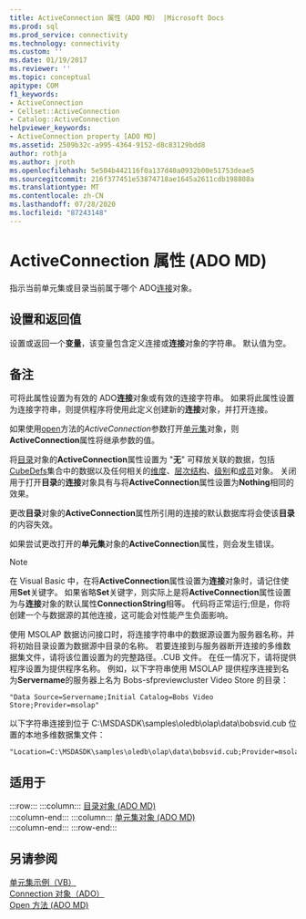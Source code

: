 ```yaml
---
title: ActiveConnection 属性（ADO MD） |Microsoft Docs
ms.prod: sql
ms.prod_service: connectivity
ms.technology: connectivity
ms.custom: ''
ms.date: 01/19/2017
ms.reviewer: ''
ms.topic: conceptual
apitype: COM
f1_keywords:
- ActiveConnection
- Cellset::ActiveConnection
- Catalog::ActiveConnection
helpviewer_keywords:
- ActiveConnection property [ADO MD]
ms.assetid: 2509b32c-a995-4364-9152-d8c83129bdd8
author: rothja
ms.author: jroth
ms.openlocfilehash: 5e504b442116f0a137d40a0932b00e51753deae5
ms.sourcegitcommit: 216f377451e53874718ae1645a2611cdb198808a
ms.translationtype: MT
ms.contentlocale: zh-CN
ms.lasthandoff: 07/28/2020
ms.locfileid: "87243148"
---
```

# <a name="activeconnection-property-ado-md"></a>ActiveConnection 属性 (ADO MD)
指示当前单元集或目录当前属于哪个 ADO[连接](../../../ado/reference/ado-api/connection-object-ado.md)对象。  
  
## <a name="settings-and-return-values"></a>设置和返回值  
 设置或返回一个**变量**，该变量包含定义连接或**连接**对象的字符串。 默认值为空。  
  
## <a name="remarks"></a>备注  
 可将此属性设置为有效的 ADO**连接**对象或有效的连接字符串。 如果将此属性设置为连接字符串，则提供程序将使用此定义创建新的**连接**对象，并打开连接。  
  
 如果使用[open](../../../ado/reference/ado-md-api/open-method-ado-md.md)方法的*ActiveConnection*参数打开[单元集](../../../ado/reference/ado-md-api/cellset-object-ado-md.md)对象，则**ActiveConnection**属性将继承参数的值。  
  
 将[目录](../../../ado/reference/ado-md-api/catalog-object-ado-md.md)对象的**ActiveConnection**属性设置为 "**无**" 可释放关联的数据，包括[CubeDefs](../../../ado/reference/ado-md-api/cubedefs-collection-ado-md.md)集合中的数据以及任何相关的[维度](../../../ado/reference/ado-md-api/dimension-object-ado-md.md)、[层次结构](../../../ado/reference/ado-md-api/hierarchy-object-ado-md.md)、[级别](../../../ado/reference/ado-md-api/level-object-ado-md.md)和[成员](../../../ado/reference/ado-md-api/member-object-ado-md.md)对象。 关闭用于打开**目录**的**连接**对象具有与将**ActiveConnection**属性设置为**Nothing**相同的效果。  
  
 更改**目录**对象的**ActiveConnection**属性所引用的连接的默认数据库将会使该**目录**的内容失效。  
  
 如果尝试更改打开的**单元集**对象的**ActiveConnection**属性，则会发生错误。  
  
> [!NOTE]
>  在 Visual Basic 中，在将**ActiveConnection**属性设置为**连接**对象时，请记住使用**Set**关键字。 如果省略**Set**关键字，则实际上是将**ActiveConnection**属性设置为与**连接**对象的默认属性**ConnectionString**相等。 代码将正常运行;但是，你将创建一个与数据源的其他连接，这可能会对性能产生负面影响。  
  
 使用 MSOLAP 数据访问接口时，将连接字符串中的数据源设置为服务器名称，并将初始目录设置为数据源中目录的名称。 若要连接到与服务器断开连接的多维数据集文件，请将该位置设置为的完整路径。.CUB 文件。 在任一情况下，请将提供程序设置为提供程序名称。 例如，以下字符串使用 MSOLAP 提供程序连接到名为**Servername**的服务器上名为 Bobs-sfpreviewcluster Video Store 的目录：  
  
```  
"Data Source=Servername;Initial Catalog=Bobs Video Store;Provider=msolap"  
```  
  
 以下字符串连接到位于 C:\MSDASDK\samples\oledb\olap\data\bobsvid.cub 位置的本地多维数据集文件：  
  
```  
"Location=C:\MSDASDK\samples\oledb\olap\data\bobsvid.cub;Provider=msolap"  
```  
  
## <a name="applies-to"></a>适用于  

:::row:::
    :::column:::
        [目录对象 (ADO MD)](../../../ado/reference/ado-md-api/catalog-object-ado-md.md)  
    :::column-end:::
    :::column:::
        [单元集对象 (ADO MD)](../../../ado/reference/ado-md-api/cellset-object-ado-md.md)  
    :::column-end:::
:::row-end:::

## <a name="see-also"></a>另请参阅  
 [单元集示例（VB）](../../../ado/reference/ado-md-api/cellset-example-vb.md)   
 [Connection 对象（ADO）](../../../ado/reference/ado-api/connection-object-ado.md)   
 [Open 方法 (ADO MD)](../../../ado/reference/ado-md-api/open-method-ado-md.md)
